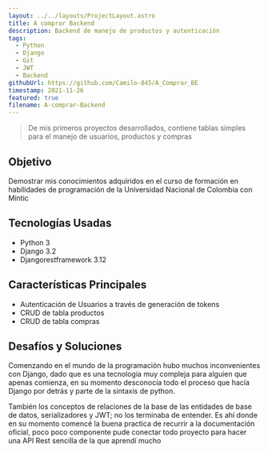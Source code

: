 ```yaml
---
layout: ../../layouts/ProjectLayout.astro
title: A comprar Backend
description: Backend de manejo de productos y autenticación
tags:
  - Python
  - Django
  - Git
  - JWT
  - Backend
githubUrl: https://github.com/Camilo-845/A_Comprar_BE
timestamp: 2021-11-26
featured: true
filename: A-comprar-Backend
---
```

> De mis primeros proyectos desarrollados, contiene tablas simples para el manejo de usuarios, productos y compras
## Objetivo
Demostrar mis conocimientos adquiridos en el curso de formación en habilidades de programación de la Universidad Nacional de Colombia con Mintic
## Tecnologías Usadas
- Python 3
- Django 3.2
- Djangorestframework 3.12
## Características Principales
- Autenticación de Usuarios a través de generación de tokens
- CRUD de tabla productos
- CRUD de tabla compras
## Desafíos y Soluciones
Comenzando en el mundo de la programación hubo muchos inconvenientes con Django, dado que es una tecnología muy compleja para alguien que apenas comienza, en su momento desconocía todo el proceso que hacía Django por detrás y parte de la sintaxis de python.

También los conceptos de relaciones de la base de las entidades de base de datos, serializadores y JWT; no los terminaba de entender. Es ahí donde en su momento comencé la buena practica de recurrir a la documentación oficial, poco poco componente pude conectar todo proyecto para hacer una API Rest sencilla de la que aprendí mucho